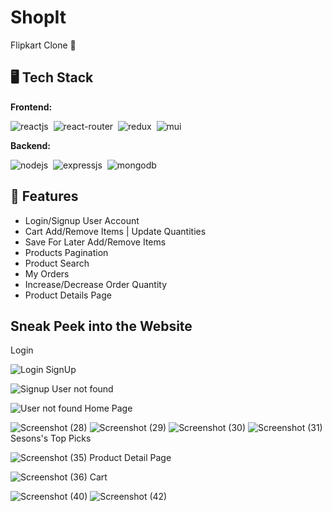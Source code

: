 # ShopIt
Flipkart Clone 🚀

## 🖥️ Tech Stack
**Frontend:**

![reactjs](https://img.shields.io/badge/React-20232A?style=for-the-badge&logo=react&logoColor=61DAFB)&nbsp;
![react-router](https://img.shields.io/badge/React_Router-CA4245?style=for-the-badge&logo=react-router&logoColor=white)&nbsp;
![redux](https://img.shields.io/badge/Redux-593D88?style=for-the-badge&logo=redux&logoColor=white)&nbsp;
![mui](https://img.shields.io/badge/Material--UI-0081CB?style=for-the-badge&logo=material-ui&logoColor=white)&nbsp;

**Backend:**

![nodejs](https://img.shields.io/badge/Node.js-43853D?style=for-the-badge&logo=node.js&logoColor=white)&nbsp;
![expressjs](https://img.shields.io/badge/Express.js-000000?style=for-the-badge&logo=express&logoColor=white)&nbsp;
![mongodb](https://img.shields.io/badge/MongoDB-4EA94B?style=for-the-badge&logo=mongodb&logoColor=white)&nbsp;

## 🚀 Features
- Login/Signup User Account
- Cart Add/Remove Items | Update Quantities
- Save For Later Add/Remove Items
- Products Pagination 
- Product Search
- My Orders 
- Increase/Decrease Order Quantity
- Product Details Page

 ## Sneak Peek into the Website
 
 Login
 
 
![Login](https://github.com/meghanareddy1808/ShoppIt/assets/108571707/0a6e0afb-3d7f-4f49-89cd-7e10b8faf60c)
SignUp


![Signup](https://github.com/meghanareddy1808/ShoppIt/assets/108571707/e82c5427-9526-4a69-8c35-d3ead51234b6)
User not found


![User not found](https://github.com/meghanareddy1808/ShoppIt/assets/108571707/9f02d0c0-33cc-4c83-ac0a-28985b5dd619)
Home Page


![Screenshot (28)](https://github.com/meghanareddy1808/ShoppIt/assets/108571707/7c010cfb-e687-4c83-9012-9e508fedae44)
![Screenshot (29)](https://github.com/meghanareddy1808/ShoppIt/assets/108571707/dd8359ae-bae9-4a02-8e40-bfd0dca0a837)
![Screenshot (30)](https://github.com/meghanareddy1808/ShoppIt/assets/108571707/0545d789-841d-4a51-86e3-2db5e13e2ec2)
![Screenshot (31)](https://github.com/meghanareddy1808/ShoppIt/assets/108571707/3481a5e9-2855-457d-b369-d94c27add1d8)
Sesons's Top Picks


![Screenshot (35)](https://github.com/meghanareddy1808/ShoppIt/assets/108571707/6f237e83-09b2-45b9-8565-bb7fdda64273)
Product Detail Page


![Screenshot (36)](https://github.com/meghanareddy1808/ShoppIt/assets/108571707/24ff8b36-58c3-459b-b538-bd7e2895fd72)
Cart


![Screenshot (40)](https://github.com/meghanareddy1808/ShoppIt/assets/108571707/1cb0e7fc-baab-4f18-b816-2008a1bfa2ea)
![Screenshot (42)](https://github.com/meghanareddy1808/ShoppIt/assets/108571707/0438c65e-9076-459d-aeda-e8e591f24aa9)
 
 





